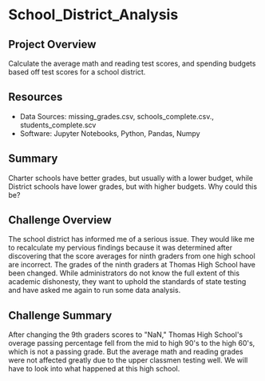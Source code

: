 # School_District_Analysis

## Project Overview
Calculate the average math and reading test scores, and spending budgets based off test scores for a school district.

## Resources
- Data Sources: missing_grades.csv, schools_complete.csv., students_complete.scv
- Software: Jupyter Notebooks, Python, Pandas, Numpy

## Summary
Charter schools have better grades, but usually with a lower budget, while District schools have lower grades, but with higher budgets. Why could this be?

## Challenge Overview
The school district has informed me of a serious issue. They would like me to recalculate my pervious findings because it was determined after discovering that the score averages for ninth graders from one high school are incorrect.
The grades of the ninth graders at Thomas High School have been changed. While administrators do not know the full extent of this academic dishonesty, they want to uphold the standards of state testing and have asked me again to run some data analysis.

## Challenge Summary
After changing the 9th graders scores to "NaN," Thomas High School's overage passing percentage fell from the mid to high 90's to the high 60's, which is not a passing grade. But the average math and reading grades were not affected greatly due to the upper classmen testing well. We will have to look into what happened at this high school.
